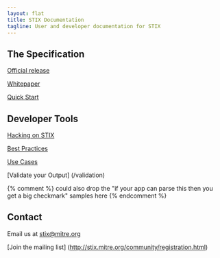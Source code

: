 ```yaml
---
layout: flat
title: STIX Documentation
tagline: User and developer documentation for STIX
---
```



## The Specification
[Official release](http://stix.mitre.org/language/)

[Whitepaper](http://stix.mitre.org/about/documents/STIX_Whitepaper_v1.1.pdf)

[Quick Start](/getting-started)

## Developer Tools

[Hacking on STIX](/utilities)

[Best Practices](/best-practices)

[Use Cases](/idioms)

[Validate your Output] (/validation)

{% comment %}
could also drop the "if your app can parse this then you get a big checkmark" samples here
{% endcomment %}


## Contact 

Email us at <stix@mitre.org>

[Join the mailing list] (http://stix.mitre.org/community/registration.html)
